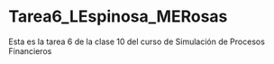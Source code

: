 # Tarea6_LEspinosa_MERosas
Esta es la tarea 6 de la clase 10 del curso de Simulación de Procesos Financieros
